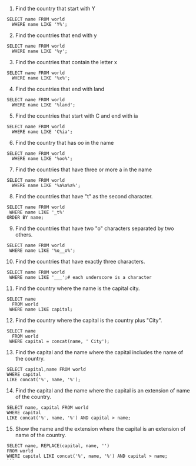 1. Find the country that start with Y
```
SELECT name FROM world
  WHERE name LIKE 'Y%';
````

2. Find the countries that end with y
````
SELECT name FROM world
  WHERE name LIKE '%y';
  ````


3. Find the countries that contain the letter x
```
SELECT name FROM world
  WHERE name LIKE '%x%';
```

4. Find the countries that end with land
````
SELECT name FROM world
  WHERE name LIKE '%land';
 ````

5. Find the countries that start with C and end with ia
```
SELECT name FROM world
  WHERE name LIKE 'C%ia';
```

6. Find the country that has oo in the name
```
SELECT name FROM world
  WHERE name LIKE '%oo%';
```

7. Find the countries that have three or more a in the name

```
SELECT name FROM world
  WHERE name LIKE '%a%a%a%';
```

8. Find the countries that have "t" as the second character.
```
SELECT name FROM world
 WHERE name LIKE '_t%'
ORDER BY name;
````

9. Find the countries that have two "o" characters separated by two others.
```
SELECT name FROM world
 WHERE name LIKE '%o__o%';
```

10. Find the countries that have exactly three characters.
```
SELECT name FROM world
 WHERE name LIKE '___';# each underscore is a character
```

11. Find the country where the name is the capital city.
```
SELECT name
  FROM world
 WHERE name LIKE capital;
 ```

12. Find the country where the capital is the country plus "City".

```
SELECT name
  FROM world
 WHERE capital = concat(name, ' City');
 ```

13. Find the capital and the name where the capital includes the name of the country.
```
SELECT capital,name FROM world
WHERE capital 
LIKE concat('%', name, '%');
```

14. Find the capital and the name where the capital is an extension of name of the country.
```
SELECT name, capital FROM world
WHERE capital
LIKE concat('%', name, '%') AND capital > name;
```

15. Show the name and the extension where the capital is an extension of name of the country.
````
SELECT name, REPLACE(capital, name, '') 
FROM world 
WHERE capital LIKE concat('%', name, '%') AND capital > name;
```

